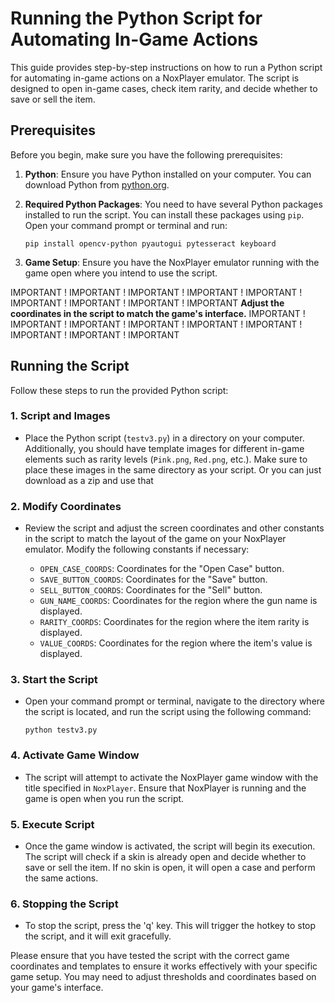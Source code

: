 # Running the Python Script for Automating In-Game Actions

This guide provides step-by-step instructions on how to run a Python script for automating in-game actions on a NoxPlayer emulator. The script is designed to open in-game cases, check item rarity, and decide whether to save or sell the item.

## Prerequisites

Before you begin, make sure you have the following prerequisites:

1. **Python**: Ensure you have Python installed on your computer. You can download Python from [python.org](https://www.python.org/downloads/).

2. **Required Python Packages**: You need to have several Python packages installed to run the script. You can install these packages using `pip`. Open your command prompt or terminal and run:

   `pip install opencv-python pyautogui pytesseract keyboard`

3. **Game Setup**: Ensure you have the NoxPlayer emulator running with the game open where you intend to use the script.

IMPORTANT ! IMPORTANT ! IMPORTANT ! IMPORTANT ! IMPORTANT ! IMPORTANT ! IMPORTANT ! IMPORTANT ! IMPORTANT
**Adjust the coordinates in the script to match the game's interface.**
IMPORTANT ! IMPORTANT ! IMPORTANT ! IMPORTANT ! IMPORTANT ! IMPORTANT ! IMPORTANT ! IMPORTANT ! IMPORTANT

## Running the Script

Follow these steps to run the provided Python script:

### 1. Script and Images

- Place the Python script (`testv3.py`) in a directory on your computer. Additionally, you should have template images for different in-game elements such as rarity levels (`Pink.png`, `Red.png`, etc.). Make sure to place these images in the same directory as your script. Or you can just download as a zip and use that

### 2. Modify Coordinates

- Review the script and adjust the screen coordinates and other constants in the script to match the layout of the game on your NoxPlayer emulator. Modify the following constants if necessary:

   - `OPEN_CASE_COORDS`: Coordinates for the "Open Case" button.
   - `SAVE_BUTTON_COORDS`: Coordinates for the "Save" button.
   - `SELL_BUTTON_COORDS`: Coordinates for the "Sell" button.
   - `GUN_NAME_COORDS`: Coordinates for the region where the gun name is displayed.
   - `RARITY_COORDS`: Coordinates for the region where the item rarity is displayed.
   - `VALUE_COORDS`: Coordinates for the region where the item's value is displayed.

### 3. Start the Script

- Open your command prompt or terminal, navigate to the directory where the script is located, and run the script using the following command:

   `python testv3.py`

### 4. Activate Game Window

- The script will attempt to activate the NoxPlayer game window with the title specified in `NoxPlayer`. Ensure that NoxPlayer is running and the game is open when you run the script.

### 5. Execute Script

- Once the game window is activated, the script will begin its execution. The script will check if a skin is already open and decide whether to save or sell the item. If no skin is open, it will open a case and perform the same actions.

### 6. Stopping the Script

- To stop the script, press the 'q' key. This will trigger the hotkey to stop the script, and it will exit gracefully.

Please ensure that you have tested the script with the correct game coordinates and templates to ensure it works effectively with your specific game setup. You may need to adjust thresholds and coordinates based on your game's interface.
